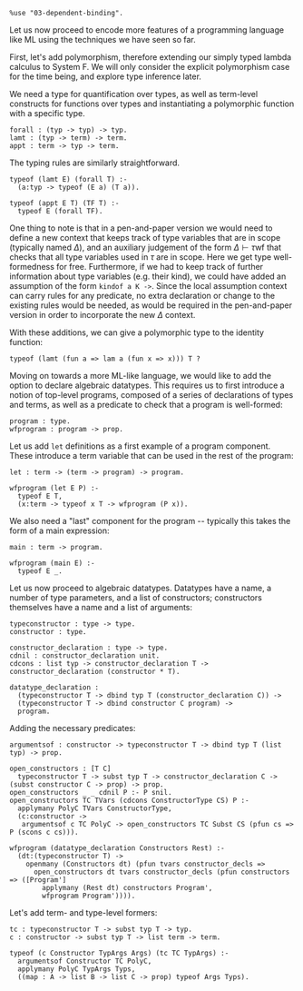 ```makam
%use "03-dependent-binding".
```

Let us now proceed to encode more features of a programming language like ML using the
techniques we have seen so far.

First, let's add polymorphism, therefore extending our simply typed lambda calculus to
System F. We will only consider the explicit polymorphism case for the time being, and
explore type inference later.

We need a type for quantification over types, as well as term-level constructs for
functions over types and instantiating a polymorphic function with a specific type.

```makam
forall : (typ -> typ) -> typ.
lamt : (typ -> term) -> term.
appt : term -> typ -> term.
```

The typing rules are similarly straightforward.

```makam
typeof (lamt E) (forall T) :-
  (a:typ -> typeof (E a) (T a)).

typeof (appt E T) (TF T) :-
  typeof E (forall TF).
```

One thing to note is that in a pen-and-paper version we would need to define a new
context that keeps track of type variables that are in scope (typically named
$\Delta$), and an auxiliary judgement of the form $\Delta \vdash \tau \text{wf}$ that
checks that all type variables used in $\tau$ are in scope. Here we get type
well-formedness for free. Furthermore, if we had to keep track of further information
about type variables (e.g. their kind), we could have added an assumption of the form
`kindof a K ->`. Since the local assumption context can carry rules for any predicate,
no extra declaration or change to the existing rules would be needed, as would be
required in the pen-and-paper version in order to incorporate the new $\Delta$
context.

With these additions, we can give a polymorphic type to the identity function:

```makam
typeof (lamt (fun a => lam a (fun x => x))) T ?
```

Moving on towards a more ML-like language, we would like to add the option to declare
algebraic datatypes. This requires us to first introduce a notion of top-level
programs, composed of a series of declarations of types and terms, as well as 
a predicate to check that a program is well-formed:

```makam
program : type.
wfprogram : program -> prop.
```

Let us add `let` definitions as a first example of a program component. These introduce
a term variable that can be used in the rest of the program:

```makam
let : term -> (term -> program) -> program.

wfprogram (let E P) :-
  typeof E T,
  (x:term -> typeof x T -> wfprogram (P x)).
```

We also need a "last" component for the program -- typically this takes the form of
a main expression:

```makam
main : term -> program.

wfprogram (main E) :-
  typeof E _.
```

Let us now proceed to algebraic datatypes. Datatypes have a name, a number of type
parameters, and a list of constructors; constructors themselves have a name and a list
of arguments:

```makam
typeconstructor : type -> type.
constructor : type.

constructor_declaration : type -> type.
cdnil : constructor_declaration unit.
cdcons : list typ -> constructor_declaration T -> constructor_declaration (constructor * T).

datatype_declaration :
  (typeconstructor T -> dbind typ T (constructor_declaration C)) ->
  (typeconstructor T -> dbind constructor C program) ->
  program.
```

Adding the necessary predicates:

```makam
argumentsof : constructor -> typeconstructor T -> dbind typ T (list typ) -> prop.

open_constructors : [T C]
  typeconstructor T -> subst typ T -> constructor_declaration C -> (subst constructor C -> prop) -> prop.
open_constructors _ _ cdnil P :- P snil.
open_constructors TC TVars (cdcons ConstructorType CS) P :-
  applymany PolyC TVars ConstructorType,
  (c:constructor ->
   argumentsof c TC PolyC -> open_constructors TC Subst CS (pfun cs => P (scons c cs))).

wfprogram (datatype_declaration Constructors Rest) :-
  (dt:(typeconstructor T) ->
    openmany (Constructors dt) (pfun tvars constructor_decls =>
      open_constructors dt tvars constructor_decls (pfun constructors => ([Program']
        applymany (Rest dt) constructors Program',
        wfprogram Program')))).
```

Let's add term- and type-level formers:

```makam
tc : typeconstructor T -> subst typ T -> typ.
c : constructor -> subst typ T -> list term -> term.

typeof (c Constructor TypArgs Args) (tc TC TypArgs) :-
  argumentsof Constructor TC PolyC,
  applymany PolyC TypArgs Typs,
  ((map : A -> list B -> list C -> prop) typeof Args Typs).
```
